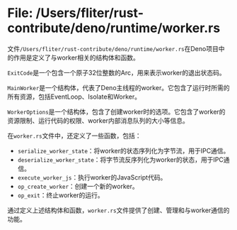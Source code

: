 # File: /Users/fliter/rust-contribute/deno/runtime/worker.rs

文件`/Users/fliter/rust-contribute/deno/runtime/worker.rs`在Deno项目中的作用是定义了与worker相关的结构体和函数。

`ExitCode`是一个包含一个原子32位整数的Arc，用来表示worker的退出状态码。

`MainWorker`是一个结构体，代表了Deno主线程的worker。它包含了运行时所需的所有资源，包括EventLoop、Isolate和Worker。

`WorkerOptions`是一个结构体，包含了创建worker时的选项。它包含了worker的资源限制、运行代码的权限、worker内部消息队列的大小等信息。

在`worker.rs`文件中，还定义了一些函数，包括：

- `serialize_worker_state`：将worker的状态序列化为字节流，用于IPC通信。
- `deserialize_worker_state`：将字节流反序列化为worker的状态，用于IPC通信。
- `execute_worker_js`：执行worker的JavaScript代码。
- `op_create_worker`：创建一个新的worker。
- `op_exit`：终止worker的运行。

通过定义上述结构体和函数，`worker.rs`文件提供了创建、管理和与worker通信的功能。

